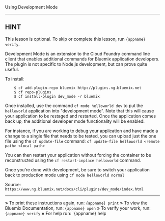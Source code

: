 Using Development Mode

----------------------------------------------------------------------
## HINT
This lesson is optional. To skip or complete this lesson, run `{appname}
verify`.

Development Mode is an extension to the Cloud Foundry command line client
that enables additional commands for Bluemix application developers. The
plugin is not specific to Node.js development, but can prove quite useful.

To install:
```
    $ cf add-plugin-repo bluemix http://plugins.ng.bluemix.net
    $ cf repo-plugins
    $ cf install-plugin dev_mode -r bluemix
```

Once installed, use the command `cf mode helloworld dev` to put the
`helloworld` application into "development mode". Note that this will
cause your application to be restaged and restarted. Once the application
comes back up, the additional developer mode functionality will be enabled.

For instance, if you are working to debug your application and have made a
change to a single file that needs to be tested, you can upload just the
one file using the `cf update-file` command:
    `cf update-file helloworld <remote path> <local path>`

You can then restart your application without forcing the container to be
reconstructed using the `cf restart-inplace helloworld` command.

Once you're done with development, be sure to switch your application back to
production mode using `cf mode helloworld normal`

Source: `https://www.ng.bluemix.net/docs/cli/plugins/dev_mode/index.html`

----------------------------------------------------------------------

 __»__ To print these instructions again, run: `{appname} print`
 __»__ To view the Bluemix Documentation, run: `{appname} open`
 __»__ To verify your work, run: `{appname} verify`
 __»__ For help run: `{appname} help
